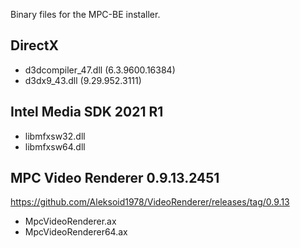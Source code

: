 Binary files for the MPC-BE installer.

## DirectX
* d3dcompiler_47.dll (6.3.9600.16384)
* d3dx9_43.dll (9.29.952.3111)

## Intel Media SDK 2021 R1
* libmfxsw32.dll
* libmfxsw64.dll

## MPC Video Renderer 0.9.13.2451
https://github.com/Aleksoid1978/VideoRenderer/releases/tag/0.9.13
* MpcVideoRenderer.ax
* MpcVideoRenderer64.ax
